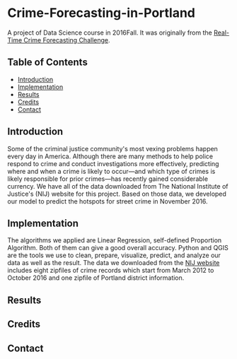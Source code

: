 # Crime-Forecasting-in-Portland
A project of Data Science course in 2016Fall. It was originally from the [Real-Time Crime Forecasting Challenge](https://nij.gov/funding/Pages/fy16-crime-forecasting-challenge.aspx).
## Table of Contents
* [Introduction](#intro)
* [Implementation](#implem)
* [Results](#result)
* [Credits](#credits)
* [Contact](#contact)
## <a name="intro">Introduction</a>
Some of the criminal justice community's most vexing problems happen every day in
America. Although there are many methods to help police respond to crime and conduct
investigations more effectively, predicting where and when a crime is likely to occur—and
which type of crimes is likely responsible for prior crimes—has recently gained considerable
currency.
We have all of the data downloaded from The National Institute of Justice's (NIJ) website for
this project. Based on those data, we developed our model to predict the hotspots for street
crime in November 2016.
## <a name="implem">Implementation</a>
The algorithms we applied are Linear Regression, self-defined Proportion Algorithm. Both of
them can give a good overall accuracy. Python and QGIS are the tools we use to clean,
prepare, visualize, predict, and analyze our data as well as the result.
The data we downloaded from the [NIJ website](https://nij.gov/funding/Pages/fy16-crime-forecasting-challenge-document.aspx#data) includes eight zipfiles of crime records which
start from March 2012 to October 2016 and one zipfile of Portland district information.
## <a name="result">Results</a>
## <a name="credits">Credits</a>
## <a name="contact">Contact</a>
